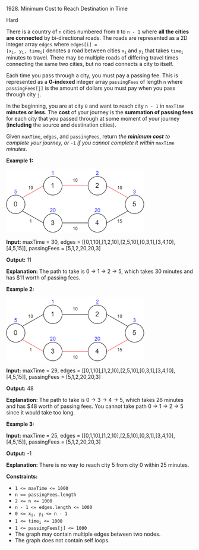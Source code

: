1928\. Minimum Cost to Reach Destination in Time

Hard

There is a country of `n` cities numbered from `0` to `n - 1` where **all the cities are connected** by bi-directional roads. The roads are represented as a 2D integer array `edges` where <code>edges[i] = [x<sub>i</sub>, y<sub>i</sub>, time<sub>i</sub>]</code> denotes a road between cities <code>x<sub>i</sub></code> and <code>y<sub>i</sub></code> that takes <code>time<sub>i</sub></code> minutes to travel. There may be multiple roads of differing travel times connecting the same two cities, but no road connects a city to itself.

Each time you pass through a city, you must pay a passing fee. This is represented as a **0-indexed** integer array `passingFees` of length `n` where `passingFees[j]` is the amount of dollars you must pay when you pass through city `j`.

In the beginning, you are at city `0` and want to reach city `n - 1` in `maxTime` **minutes or less**. The **cost** of your journey is the **summation of passing fees** for each city that you passed through at some moment of your journey (**including** the source and destination cities).

Given `maxTime`, `edges`, and `passingFees`, return _the **minimum cost** to complete your journey, or_ `-1` _if you cannot complete it within_ `maxTime` _minutes_.

**Example 1:**

![](leetgraph1-1.png)

**Input:** maxTime = 30, edges = [[0,1,10],[1,2,10],[2,5,10],[0,3,1],[3,4,10],[4,5,15]], passingFees = [5,1,2,20,20,3]

**Output:** 11

**Explanation:** The path to take is 0 -> 1 -> 2 -> 5, which takes 30 minutes and has $11 worth of passing fees.

**Example 2:**

**![](copy-of-leetgraph1-1.png)**

**Input:** maxTime = 29, edges = [[0,1,10],[1,2,10],[2,5,10],[0,3,1],[3,4,10],[4,5,15]], passingFees = [5,1,2,20,20,3]

**Output:** 48

**Explanation:** The path to take is 0 -> 3 -> 4 -> 5, which takes 26 minutes and has $48 worth of passing fees. You cannot take path 0 -> 1 -> 2 -> 5 since it would take too long.

**Example 3:**

**Input:** maxTime = 25, edges = [[0,1,10],[1,2,10],[2,5,10],[0,3,1],[3,4,10],[4,5,15]], passingFees = [5,1,2,20,20,3]

**Output:** -1

**Explanation:** There is no way to reach city 5 from city 0 within 25 minutes.

**Constraints:**

*   `1 <= maxTime <= 1000`
*   `n == passingFees.length`
*   `2 <= n <= 1000`
*   `n - 1 <= edges.length <= 1000`
*   <code>0 <= x<sub>i</sub>, y<sub>i</sub> <= n - 1</code>
*   <code>1 <= time<sub>i</sub> <= 1000</code>
*   `1 <= passingFees[j] <= 1000`
*   The graph may contain multiple edges between two nodes.
*   The graph does not contain self loops.